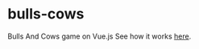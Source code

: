 # bulls-cows
Bulls And Cows game on Vue.js
See how it works [here](https://kazamari.github.io/bulls-cows/).
